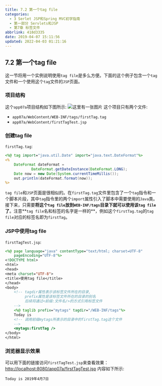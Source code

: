 ```yaml
---
title: 7.2 第一个tag file
categories: 
  - 3 Serlet JSP和Spring MVC初学指南
  - 第一部分 Servlets和JSP
  - 第7章 标签文件
abbrlink: 418d3335
date: 2019-04-07 15:11:56
updated: 2022-04-03 01:21:16
---
```

## 7.2 第一个tag file ##
这一节将用一个实例说明使用`tag file`是多么方便。下面的这个例子包含一个`tag`文件和一个使用这个`tag`文件的`JSP`页面。
### 项目结构 ###
这个`app07a`项目结构如下图所示:
![这里有一张图片](https://image-1257720033.cos.ap-shanghai.myqcloud.com/blog/readbooknote/ServlerJSPAndSpring%20MVCChuXueZhiNan/Chapter7/1.png)
这个项目只有两个文件:
- `app07a/WebContent/WEB-INF/tags/firstTag.tag`
- `app07a/WebContent/firstTagTest.jsp`

### 创建tag file ###
`firstTag.tag`:
```jsp
<%@ tag import="java.util.Date" import="java.text.DateFormat"%>
<%
    DateFormat dateFormat =
            DateFormat.getDateInstance(DateFormat.LONG);
    Date now = new Date(System.currentTimeMillis());
    out.println(dateFormat.format(now));
%>
```
`tag file`和`JSP`页面是很相似的。在`firstTag.tag`文件里包含了一个`tag`指令和一个脚本片段，其中`tag`指令里的两个`import`属性引入了脚本中需要使用的`Java`类。接下来，只需要**将这个`tag file`放到`WEB-INF/tags`目录下就可以使用该`tag file`了**。注意**`tag file`名和标签的名字是一样的**，例如这个`firstTag.tag`的`tag file`对应的标签名即为`firstTag`。
### JSP中使用tag file ###
`firstTagTest.jsp`:
```jsp
<%@ page language="java" contentType="text/html; charset=UTF-8"
    pageEncoding="UTF-8"%>
<!DOCTYPE html>
<html>
<head>
<meta charset="UTF-8">
<title>使用tag file</title>
</head>
<body>
    <!-- tagdir属性表示该标签文件所在的目录,
         prefix属性是该标签文件所在的目录的别名
         后续将通过<前缀:文件名/>的方式引用标签文件
    -->
    <%@ taglib prefix="mytags" tagdir="/WEB-INF/tags"%>
    Today is
    <!-- 调用前缀mytags所表示的目录中的firstTag.tag这个文件 
    -->
    <mytags:firstTag />
</body>
</html>
```
### 浏览器显示效果 ###
可以用下面的链接访问`firstTagTest.jsp`来查看效果：[http://localhost:8080/app07a/firstTagTest.jsp](http://localhost:8080/app07a/firstTagTest.jsp)
内容如下所示:
```
Today is 2019年4月7日 
```
